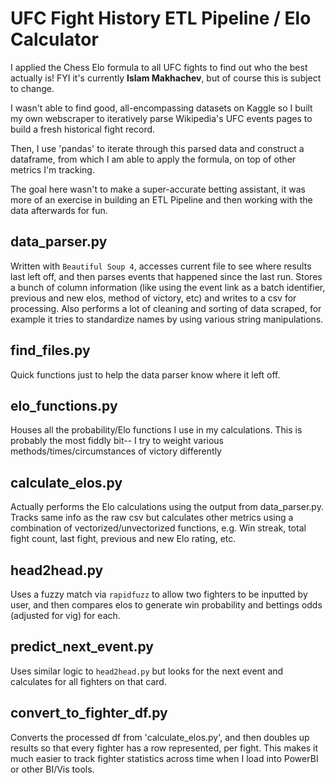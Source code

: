 # UFC Fight History ETL Pipeline / Elo Calculator

I applied the Chess Elo formula to all UFC fights to find out who the best actually is! FYI it's currently **Islam Makhachev**, but of course this is subject to change.

I wasn't able to find good, all-encompassing datasets on Kaggle so I built my own webscraper to iteratively parse Wikipedia's UFC events pages to build a fresh historical fight record.

Then, I use 'pandas' to iterate through this parsed data and construct a dataframe, from which I am able to apply the formula, on top of other metrics I'm tracking.

The goal here wasn't to make a super-accurate betting assistant, it was more of an exercise in building an ETL Pipeline and then working with the data afterwards for fun.

## data_parser.py
Written with `Beautiful Soup 4`, accesses current file to see where results last left off, and then parses events that happened since the last run. Stores a bunch of column information (like using the event link as a batch identifier, previous and new elos, method of victory, etc) and writes to a csv for processing. Also performs a lot of cleaning and sorting of data scraped, for example it tries to standardize names by using various string manipulations.

## find_files.py
Quick functions just to help the data parser know where it left off.

## elo_functions.py
Houses all the probability/Elo functions I use in my calculations. This is probably the most fiddly bit-- I try to weight various methods/times/circumstances of victory differently

## calculate_elos.py
Actually performs the Elo calculations using the output from data_parser.py. Tracks same info as the raw csv but calculates other metrics using a combination of vectorized/unvectorized functions, e.g. Win streak, total fight count, last fight, previous and new Elo rating, etc.

## head2head.py
Uses a fuzzy match via `rapidfuzz` to allow two fighters to be inputted by user, and then compares elos to generate win probability and bettings odds (adjusted for vig) for each.

## predict_next_event.py
Uses similar logic to `head2head.py` but looks for the next event and calculates for all fighters on that card.

## convert_to_fighter_df.py
Converts the processed df from 'calculate_elos.py', and then doubles up results so that every fighter has a row represented, per fight. This makes it much easier to track fighter statistics across time when I load into PowerBI or other BI/Vis tools. 
